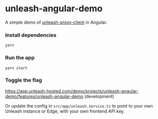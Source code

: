 # unleash-angular-demo

A simple demo of [unleash-proxy-client](https://github.com/Unleash/unleash-proxy-client-js) in Angular.

### Install dependencies

`yarn`

### Run the app

`yarn start`

### Toggle the flag

https://app.unleash-hosted.com/demo/projects/unleash-angular-demo/features/unleash-angular-demo (development)

Or update the config in `src/app/unleash.service.ts` to point to your own Unleash instance or Edge, with your own frontend API key.
